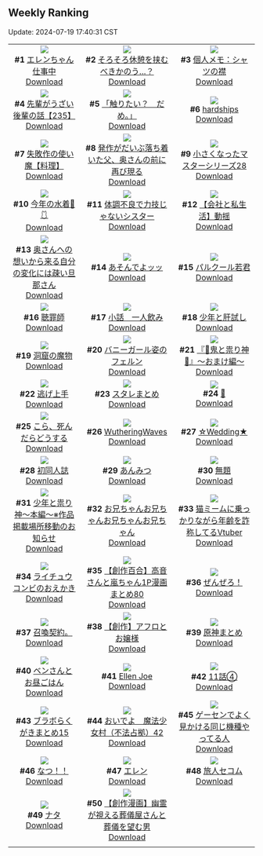 ## Weekly Ranking
Update: 2024-07-19 17:40:31 CST

|      |      |      |
| :----: | :----: | :----: |
| ![](https://i.pixiv.re/c/240x480/img-master/img/2024/07/13/00/00/21/120472631_p0_master1200.jpg)<br>**#1** [エレンちゃん仕事中](https://www.pixiv.net/artworks/120472631)<br>[Download](https://i.pixiv.re/img-original/img/2024/07/13/00/00/21/120472631_p0.jpg) | ![](https://i.pixiv.re/c/240x480/img-master/img/2024/07/12/01/36/24/120447959_p0_master1200.jpg)<br>**#2** [そろそろ休憩を挟むべきかのう…？](https://www.pixiv.net/artworks/120447959)<br>[Download](https://i.pixiv.re/img-original/img/2024/07/12/01/36/24/120447959_p0.png) | ![](https://i.pixiv.re/c/240x480/img-master/img/2024/07/13/06/00/08/120479009_p0_master1200.jpg)<br>**#3** [個人メモ：シャツの襟](https://www.pixiv.net/artworks/120479009)<br>[Download](https://i.pixiv.re/img-original/img/2024/07/13/06/00/08/120479009_p0.jpg) |
| ![](https://i.pixiv.re/c/240x480/img-master/img/2024/07/12/19/00/23/120463080_p0_master1200.jpg)<br>**#4** [先輩がうざい後輩の話【235】](https://www.pixiv.net/artworks/120463080)<br>[Download](https://i.pixiv.re/img-original/img/2024/07/12/19/00/23/120463080_p0.png) | ![](https://i.pixiv.re/c/240x480/img-master/img/2024/07/12/00/00/13/120445267_p0_master1200.jpg)<br>**#5** [「触りたい？　だめ。」](https://www.pixiv.net/artworks/120445267)<br>[Download](https://i.pixiv.re/img-original/img/2024/07/12/00/00/13/120445267_p0.jpg) | ![](https://i.pixiv.re/c/240x480/img-master/img/2024/07/13/00/00/21/120472627_p0_master1200.jpg)<br>**#6** [hardships](https://www.pixiv.net/artworks/120472627)<br>[Download](https://i.pixiv.re/img-original/img/2024/07/13/00/00/21/120472627_p0.png) |
| ![](https://i.pixiv.re/c/240x480/img-master/img/2024/07/13/10/28/09/120482946_p0_master1200.jpg)<br>**#7** [失敗作の使い魔【料理】](https://www.pixiv.net/artworks/120482946)<br>[Download](https://i.pixiv.re/img-original/img/2024/07/13/10/28/09/120482946_p0.png) | ![](https://i.pixiv.re/c/240x480/img-master/img/2024/07/13/01/42/17/120473059_p0_master1200.jpg)<br>**#8** [発作がだいぶ落ち着いた父、奥さんの前に再び現る](https://www.pixiv.net/artworks/120473059)<br>[Download](https://i.pixiv.re/img-original/img/2024/07/13/01/42/17/120473059_p0.jpg) | ![](https://i.pixiv.re/c/240x480/img-master/img/2024/07/14/09/40/33/120505287_p0_master1200.jpg)<br>**#9** [小さくなったマスターシリーズ28](https://www.pixiv.net/artworks/120505287)<br>[Download](https://i.pixiv.re/img-original/img/2024/07/14/09/40/33/120505287_p0.jpg) |
| ![](https://i.pixiv.re/c/240x480/img-master/img/2024/07/14/00/00/19/120503291_p0_master1200.jpg)<br>**#10** [今年の水着🌊🩱](https://www.pixiv.net/artworks/120503291)<br>[Download](https://i.pixiv.re/img-original/img/2024/07/14/00/00/19/120503291_p0.jpg) | ![](https://i.pixiv.re/c/240x480/img-master/img/2024/07/13/19/33/14/120494549_p0_master1200.jpg)<br>**#11** [体調不良で力技じゃないシスター](https://www.pixiv.net/artworks/120494549)<br>[Download](https://i.pixiv.re/img-original/img/2024/07/13/19/33/14/120494549_p0.jpg) | ![](https://i.pixiv.re/c/240x480/img-master/img/2024/07/12/12/00/16/120455449_p0_master1200.jpg)<br>**#12** [【会社と私生活】動揺](https://www.pixiv.net/artworks/120455449)<br>[Download](https://i.pixiv.re/img-original/img/2024/07/12/12/00/16/120455449_p0.jpg) |
| ![](https://i.pixiv.re/c/240x480/img-master/img/2024/07/12/00/08/57/120445823_p0_master1200.jpg)<br>**#13** [奥さんへの想いから来る自分の変化には疎い旦那さん](https://www.pixiv.net/artworks/120445823)<br>[Download](https://i.pixiv.re/img-original/img/2024/07/12/00/08/57/120445823_p0.jpg) | ![](https://i.pixiv.re/c/240x480/img-master/img/2024/07/13/20/50/06/120496786_p0_master1200.jpg)<br>**#14** [あそんでよッッ](https://www.pixiv.net/artworks/120496786)<br>[Download](https://i.pixiv.re/img-original/img/2024/07/13/20/50/06/120496786_p0.jpg) | ![](https://i.pixiv.re/c/240x480/img-master/img/2024/07/13/00/38/23/120474229_p0_master1200.jpg)<br>**#15** [パルクール若君](https://www.pixiv.net/artworks/120474229)<br>[Download](https://i.pixiv.re/img-original/img/2024/07/13/00/38/23/120474229_p0.jpg) |
| ![](https://i.pixiv.re/c/240x480/img-master/img/2024/07/14/00/02/03/120503576_p0_master1200.jpg)<br>**#16** [聴罪師](https://www.pixiv.net/artworks/120503576)<br>[Download](https://i.pixiv.re/img-original/img/2024/07/14/00/02/03/120503576_p0.jpg) | ![](https://i.pixiv.re/c/240x480/img-master/img/2024/07/13/20/07/18/120495579_p0_master1200.jpg)<br>**#17** [小話＿一人飲み](https://www.pixiv.net/artworks/120495579)<br>[Download](https://i.pixiv.re/img-original/img/2024/07/13/20/07/18/120495579_p0.jpg) | ![](https://i.pixiv.re/c/240x480/img-master/img/2024/07/14/15/51/12/120520179_p0_master1200.jpg)<br>**#18** [少年と肝試し](https://www.pixiv.net/artworks/120520179)<br>[Download](https://i.pixiv.re/img-original/img/2024/07/14/15/51/12/120520179_p0.png) |
| ![](https://i.pixiv.re/c/240x480/img-master/img/2024/07/12/07/30/01/120452141_p0_master1200.jpg)<br>**#19** [洞窟の魔物](https://www.pixiv.net/artworks/120452141)<br>[Download](https://i.pixiv.re/img-original/img/2024/07/12/07/30/01/120452141_p0.jpg) | ![](https://i.pixiv.re/c/240x480/img-master/img/2024/07/13/19/10/20/120493921_p0_master1200.jpg)<br>**#20** [バニーガール姿のフェルン](https://www.pixiv.net/artworks/120493921)<br>[Download](https://i.pixiv.re/img-original/img/2024/07/13/19/10/20/120493921_p0.jpg) | ![](https://i.pixiv.re/c/240x480/img-master/img/2024/07/12/21/42/44/120468116_p0_master1200.jpg)<br>**#21** [『👹鬼と祟り神🐉』～おまけ編～](https://www.pixiv.net/artworks/120468116)<br>[Download](https://i.pixiv.re/img-original/img/2024/07/12/21/42/44/120468116_p0.png) |
| ![](https://i.pixiv.re/c/240x480/img-master/img/2024/07/12/22/08/44/120469010_p0_master1200.jpg)<br>**#22** [逃げ上手](https://www.pixiv.net/artworks/120469010)<br>[Download](https://i.pixiv.re/img-original/img/2024/07/12/22/08/44/120469010_p0.jpg) | ![](https://i.pixiv.re/c/240x480/img-master/img/2024/07/12/22/26/46/120469568_p0_master1200.jpg)<br>**#23** [スタレまとめ](https://www.pixiv.net/artworks/120469568)<br>[Download](https://i.pixiv.re/img-original/img/2024/07/12/22/26/46/120469568_p0.jpg) | ![](https://i.pixiv.re/c/240x480/img-master/img/2024/07/13/00/00/12/120472596_p0_master1200.jpg)<br>**#24** [🍑](https://www.pixiv.net/artworks/120472596)<br>[Download](https://i.pixiv.re/img-original/img/2024/07/13/00/00/12/120472596_p0.jpg) |
| ![](https://i.pixiv.re/c/240x480/img-master/img/2024/07/13/20/33/21/120496347_p0_master1200.jpg)<br>**#25** [こら、死んだらどうする](https://www.pixiv.net/artworks/120496347)<br>[Download](https://i.pixiv.re/img-original/img/2024/07/13/20/33/21/120496347_p0.jpg) | ![](https://i.pixiv.re/c/240x480/img-master/img/2024/07/13/10/38/53/120483141_p0_master1200.jpg)<br>**#26** [WutheringWaves](https://www.pixiv.net/artworks/120483141)<br>[Download](https://i.pixiv.re/img-original/img/2024/07/13/10/38/53/120483141_p0.jpg) | ![](https://i.pixiv.re/c/240x480/img-master/img/2024/07/13/01/05/55/120474998_p0_master1200.jpg)<br>**#27** [☆Wedding★](https://www.pixiv.net/artworks/120474998)<br>[Download](https://i.pixiv.re/img-original/img/2024/07/13/01/05/55/120474998_p0.jpg) |
| ![](https://i.pixiv.re/c/240x480/img-master/img/2024/07/13/00/00/50/120472759_p0_master1200.jpg)<br>**#28** [初同人誌](https://www.pixiv.net/artworks/120472759)<br>[Download](https://i.pixiv.re/img-original/img/2024/07/13/00/00/50/120472759_p0.jpg) | ![](https://i.pixiv.re/c/240x480/img-master/img/2024/07/14/23/26/59/120534502_p0_master1200.jpg)<br>**#29** [あんみつ](https://www.pixiv.net/artworks/120534502)<br>[Download](https://i.pixiv.re/img-original/img/2024/07/14/23/26/59/120534502_p0.png) | ![](https://i.pixiv.re/c/240x480/img-master/img/2024/07/13/17/01/48/120490632_p0_master1200.jpg)<br>**#30** [無題](https://www.pixiv.net/artworks/120490632)<br>[Download](https://i.pixiv.re/img-original/img/2024/07/13/17/01/48/120490632_p0.jpg) |
| ![](https://i.pixiv.re/c/240x480/img-master/img/2024/07/13/13/46/54/120486686_p0_master1200.jpg)<br>**#31** [少年と祟り神～本編～※作品掲載場所移動のお知らせ](https://www.pixiv.net/artworks/120486686)<br>[Download](https://i.pixiv.re/img-original/img/2024/07/13/13/46/54/120486686_p0.png) | ![](https://i.pixiv.re/c/240x480/img-master/img/2024/07/13/23/01/34/120500836_p0_master1200.jpg)<br>**#32** [お兄ちゃんお兄ちゃんお兄ちゃんお兄ちゃん](https://www.pixiv.net/artworks/120500836)<br>[Download](https://i.pixiv.re/img-original/img/2024/07/13/23/01/34/120500836_p0.png) | ![](https://i.pixiv.re/c/240x480/img-master/img/2024/07/13/20/41/53/120496573_p0_master1200.jpg)<br>**#33** [猫ミームに乗っかりながら年齢を詐称してるVtuber](https://www.pixiv.net/artworks/120496573)<br>[Download](https://i.pixiv.re/img-original/img/2024/07/13/20/41/53/120496573_p0.png) |
| ![](https://i.pixiv.re/c/240x480/img-master/img/2024/07/13/23/00/57/120501253_p0_master1200.jpg)<br>**#34** [ライチュウコンビのおえかき](https://www.pixiv.net/artworks/120501253)<br>[Download](https://i.pixiv.re/img-original/img/2024/07/13/23/00/57/120501253_p0.jpg) | ![](https://i.pixiv.re/c/240x480/img-master/img/2024/07/13/00/02/20/120472932_p0_master1200.jpg)<br>**#35** [【創作百合】高音さんと嵐ちゃん1P漫画まとめ80](https://www.pixiv.net/artworks/120472932)<br>[Download](https://i.pixiv.re/img-original/img/2024/07/13/00/02/20/120472932_p0.jpg) | ![](https://i.pixiv.re/c/240x480/img-master/img/2024/07/12/18/46/28/120462697_p0_master1200.jpg)<br>**#36** [ぜんぜろ！](https://www.pixiv.net/artworks/120462697)<br>[Download](https://i.pixiv.re/img-original/img/2024/07/12/18/46/28/120462697_p0.jpg) |
| ![](https://i.pixiv.re/c/240x480/img-master/img/2024/07/13/13/11/00/120486074_p0_master1200.jpg)<br>**#37** [召喚契約。](https://www.pixiv.net/artworks/120486074)<br>[Download](https://i.pixiv.re/img-original/img/2024/07/13/13/11/00/120486074_p0.jpg) | ![](https://i.pixiv.re/c/240x480/img-master/img/2024/07/13/00/02/41/120472960_p0_master1200.jpg)<br>**#38** [【創作】アフロとお嬢様](https://www.pixiv.net/artworks/120472960)<br>[Download](https://i.pixiv.re/img-original/img/2024/07/13/00/02/41/120472960_p0.jpg) | ![](https://i.pixiv.re/c/240x480/img-master/img/2024/07/12/20/38/12/120466001_p0_master1200.jpg)<br>**#39** [原神まとめ](https://www.pixiv.net/artworks/120466001)<br>[Download](https://i.pixiv.re/img-original/img/2024/07/12/20/38/12/120466001_p0.jpg) |
| ![](https://i.pixiv.re/c/240x480/img-master/img/2024/07/13/00/22/34/120473720_p0_master1200.jpg)<br>**#40** [ベンさんとお昼ごはん](https://www.pixiv.net/artworks/120473720)<br>[Download](https://i.pixiv.re/img-original/img/2024/07/13/00/22/34/120473720_p0.png) | ![](https://i.pixiv.re/c/240x480/img-master/img/2024/07/13/00/00/24/120472652_p0_master1200.jpg)<br>**#41** [Ellen Joe](https://www.pixiv.net/artworks/120472652)<br>[Download](https://i.pixiv.re/img-original/img/2024/07/13/00/00/24/120472652_p0.jpg) | ![](https://i.pixiv.re/c/240x480/img-master/img/2024/07/13/20/00/19/120495305_p0_master1200.jpg)<br>**#42** [11話④](https://www.pixiv.net/artworks/120495305)<br>[Download](https://i.pixiv.re/img-original/img/2024/07/13/20/00/19/120495305_p0.jpg) |
| ![](https://i.pixiv.re/c/240x480/img-master/img/2024/07/13/08/32/18/120480935_p0_master1200.jpg)<br>**#43** [ブラボらくがきまとめ15](https://www.pixiv.net/artworks/120480935)<br>[Download](https://i.pixiv.re/img-original/img/2024/07/13/08/32/18/120480935_p0.png) | ![](https://i.pixiv.re/c/240x480/img-master/img/2024/07/13/12/00/24/120484614_p0_master1200.jpg)<br>**#44** [おいでよ　魔法少女村（不法占拠）42](https://www.pixiv.net/artworks/120484614)<br>[Download](https://i.pixiv.re/img-original/img/2024/07/13/12/00/24/120484614_p0.png) | ![](https://i.pixiv.re/c/240x480/img-master/img/2024/07/14/17/20/22/120522368_p0_master1200.jpg)<br>**#45** [ゲーセンでよく見かける同じ機種やってる人](https://www.pixiv.net/artworks/120522368)<br>[Download](https://i.pixiv.re/img-original/img/2024/07/14/17/20/22/120522368_p0.jpg) |
| ![](https://i.pixiv.re/c/240x480/img-master/img/2024/07/13/21/42/36/120498537_p0_master1200.jpg)<br>**#46** [なつ！！](https://www.pixiv.net/artworks/120498537)<br>[Download](https://i.pixiv.re/img-original/img/2024/07/13/21/42/36/120498537_p0.jpg) | ![](https://i.pixiv.re/c/240x480/img-master/img/2024/07/12/22/55/20/120470461_p0_master1200.jpg)<br>**#47** [エレン](https://www.pixiv.net/artworks/120470461)<br>[Download](https://i.pixiv.re/img-original/img/2024/07/12/22/55/20/120470461_p0.png) | ![](https://i.pixiv.re/c/240x480/img-master/img/2024/07/12/19/05/50/120463281_p0_master1200.jpg)<br>**#48** [旅人セコム](https://www.pixiv.net/artworks/120463281)<br>[Download](https://i.pixiv.re/img-original/img/2024/07/12/19/05/50/120463281_p0.jpg) |
| ![](https://i.pixiv.re/c/240x480/img-master/img/2024/07/12/22/56/28/120470510_p0_master1200.jpg)<br>**#49** [ナタ](https://www.pixiv.net/artworks/120470510)<br>[Download](https://i.pixiv.re/img-original/img/2024/07/12/22/56/28/120470510_p0.png) | ![](https://i.pixiv.re/c/240x480/img-master/img/2024/07/13/19/45/02/120494847_p0_master1200.jpg)<br>**#50** [【創作漫画】幽霊が視える葬儀屋さんと葬儀を望む男](https://www.pixiv.net/artworks/120494847)<br>[Download](https://i.pixiv.re/img-original/img/2024/07/13/19/45/02/120494847_p0.jpg) |
|      |
